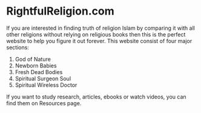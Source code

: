 # RightfulReligion.com

If you are interested in finding truth of religion Islam by comparing it with all other religions without relying on religious books then this is the perfect website to help you figure it out forever. This website consist of four major sections:

1) God of Nature
2) Newborn Babies
3) Fresh Dead Bodies
4) Spiritual Surgeon Soul
5) Spiritual Wireless Doctor

If you want to study research, articles, ebooks or watch videos, you can find them on Resources page.
